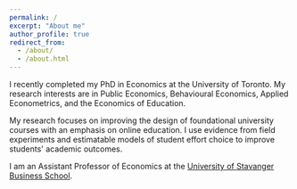 ```yaml
---
permalink: /
excerpt: "About me"
author_profile: true
redirect_from: 
  - /about/
  - /about.html
---
```


I recently completed my PhD in Economics at the University of Toronto. My research interests are in Public Economics, Behavioural Economics, Applied Econometrics, and the Economics of Education.

My research focuses on improving the design of foundational university courses with an emphasis on online education. I use evidence from field experiments and estimatable models of student effort choice to improve students' academic outcomes. 

I am an Assistant Professor of Economics at the [University of Stavanger Business School](https://www.uis.no/en/university-of-stavanger-business-school).

